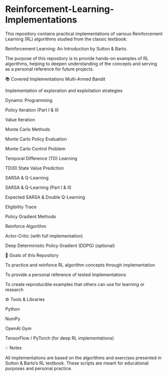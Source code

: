 # Reinforcement-Learning-Implementations
This repository contains practical implementations of various Reinforcement Learning (RL) algorithms studied from the classic textbook:

Reinforcement Learning: An Introduction by Sutton & Barto.

The purpose of this repository is to provide hands-on examples of RL algorithms, helping to deepen understanding of the concepts and serving as a personal reference for future projects.

📚 Covered Implementations
Multi-Armed Bandit

Implementation of exploration and exploitation strategies

Dynamic Programming

Policy Iteration (Part I & II)

Value Iteration

Monte Carlo Methods

Monte Carlo Policy Evaluation

Monte Carlo Control Problem

Temporal Difference (TD) Learning

TD(0) State Value Prediction

SARSA & Q-Learning

SARSA & Q-Learning (Part I & II)

Expected SARSA & Double Q-Learning

Eligibility Trace

Policy Gradient Methods

Reinforce Algorithm

Actor-Critic (with full implementation)

Deep Deterministic Policy Gradient (DDPG) (optional)

🎯 Goals of this Repository

To practice and reinforce RL algorithm concepts through implementation

To provide a personal reference of tested implementations

To create reproducible examples that others can use for learning or research

⚙️ Tools & Libraries

Python

NumPy

OpenAI Gym

TensorFlow / PyTorch (for deep RL implementations)

💡 Notes

All implementations are based on the algorithms and exercises presented in Sutton & Barto’s RL textbook. These scripts are meant for educational purposes and personal practice.
